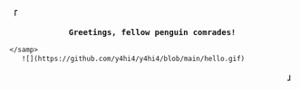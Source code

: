 <div align="justify">

<!-- Profile -->
<p align="left"><strong><samp>「</samp></strong></p>
  <p align="center">
    <samp>
      <b>
      Greetings, fellow penguin comrades!
      </b>   

    </samp>
       ![](https://github.com/y4hi4/y4hi4/blob/main/hello.gif)
  </p>
<p align="right"><strong><samp>」</samp></strong></p>
